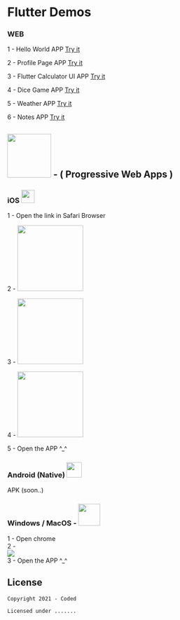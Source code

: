 # Flutter Demos


### WEB <img src="https://user-images.githubusercontent.com/24327781/118701631-8e698b80-b7d9-11eb-914f-81b1b11a8693.png" width="15"/>

1 - Hello World APP
[Try it](https://flutter-examples-coded.web.app/hello-world-app/#/)

2 - Profile Page APP
[Try it](https://flutter-examples-coded.web.app/profile-page-app/#/)

3 - Flutter Calculator UI APP
[Try it](https://flutter-examples-coded.web.app/calculator-ui-app/#/)

4 - Dice Game APP
[Try it](https://flutter-examples-coded.web.app/dice-game-app/#/)

5 - Weather APP
[Try it](https://flutter-examples-coded.web.app/weather-app/#/)

6 - Notes APP
[Try it](https://flutter-examples-coded.web.app/notes-app/#/)


## <img src="https://developer.mozilla.org/en-US/docs/Web/Progressive_web_apps/pwa.png" width="100" /> - ( Progressive Web Apps )  

### iOS <img src="https://user-images.githubusercontent.com/24327781/118701218-156a3400-b7d9-11eb-8fd0-4f0cd20fc6c8.png" width="30"/>


  1 - Open the link in Safari Browser
  
  2 - <img src="https://user-images.githubusercontent.com/24327781/118699380-139f7100-b7d7-11eb-814c-1b76fefbb4d4.PNG" width="150" />
  
  3 - <img src="https://user-images.githubusercontent.com/24327781/118699455-2ca82200-b7d7-11eb-91ef-0b0fe2e09251.PNG" width="150" />
  
  4 - <img src="https://user-images.githubusercontent.com/24327781/118699485-35005d00-b7d7-11eb-9f7c-89a015b41f33.PNG" width="150" />
  
  5 - Open the APP ^_^
  
### Android (Native) <img src="https://user-images.githubusercontent.com/24327781/118701393-48acc300-b7d9-11eb-83b4-102552da9127.png" width="35"/>

  APK (soon..)

### Windows / MacOS - <img src="https://developer.mozilla.org/en-US/docs/Web/Progressive_web_apps/pwa.png" width="50" />
  1 - Open chrome  </br>
  2 - </br> <img src="https://user-images.githubusercontent.com/24327781/118702138-2798a200-b7da-11eb-8572-b5d2cc77c5ad.png"/> </br>
  3 - Open the APP ^_^
  
## License

    Copyright 2021 - Coded

    Licensed under .......



